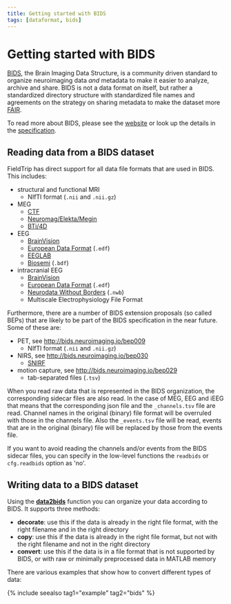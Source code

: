 ```yaml
---
title: Getting started with BIDS
tags: [dataformat, bids]
---
```


# Getting started with BIDS

[BIDS](https://bids.neuroimaging.io), the Brain Imaging Data Structure, is a community driven standard to organize neuroimaging data _and_ metadata to make it easier to analyze, archive and share. BIDS is not a data format on itself, but rather a standardized directory structure with standardized file names and agreements on the strategy on sharing metadata to make the dataset more [FAIR](https://www.go-fair.org/fair-principles/).

To read more about BIDS, please see the [website](https://bids.neuroimaging.io) or look up the details in the [specification](https://bids-specification.readthedocs.io/).

## Reading data from a BIDS dataset

FieldTrip has direct support for all data file formats that are used in BIDS. This includes:

- structural and functional MRI
  - NIfTI format (`.nii` and `.nii.gz`)
- MEG
  - [CTF](/getting_started/ctf)
  - [Neuromag/Elekta/Megin](/getting_started/neuromag)
  - [BTi/4D](/getting_started/bti)
- EEG
  - [BrainVision](/getting_started/brainvision)
  - [European Data Format](/getting_started/edf) (`.edf`)
  - [EEGLAB](/getting_started/eeglab)
  - [Biosemi](/getting_started/biosemi) (`.bdf`)
- intracranial EEG
  - [BrainVision](/getting_started/brainvision)
  - [European Data Format](/getting_started/edf) (`.edf`)
  - [Neurodata Without Borders](/getting_started/nwb) (`.nwb`)
  - Multiscale Electrophysiology File Format

Furthermore, there are a number of BIDS extension proposals (so called BEPs) that are likely to be part of the BIDS specification in the near future. Some of these are:

- PET, see <http://bids.neuroimaging.io/bep009>
  - NIfTI format (`.nii` and `.nii.gz`)
- NIRS, see <http://bids.neuroimaging.io/bep030>
  - [SNIRF](/getting_started/snirf)
- motion capture, see <http://bids.neuroimaging.io/bep029>
  - tab-separated files (`.tsv`)

When you read raw data that is represented in the BIDS organization, the corresponding sidecar files are also read. In the case of MEG, EEG and iEEG that means that the corresponding json file and the `_channels.tsv` file are read. Channel names in the original (binary) file format will be overruled with those in the channels file. Also the `_events.tsv` file will be read, events that are in the original (binary) file will be replaced by those from the events file.

If you want to avoid reading the channels and/or events from the BIDS sidecar files, you can specify in the low-level functions the `readbids` or `cfg.readbids` option as 'no'.

## Writing data to a BIDS dataset

Using the **[data2bids](https://github.com/fieldtrip/fieldtrip/blob/release/data2bids.m)** function you can organize your data according to BIDS. It supports three methods:

- **decorate**: use this if the data is already in the right file format, with the right filename and in the right directory
- **copy**: use this if the data is already in the right file format, but not with the right filename and not in the right directory
- **convert**: use this if the data is in a file format that is not supported by BIDS, or with raw or minimally preprocessed data in MATLAB memory

There are various examples that show how to convert different types of data:

{% include seealso tag1="example" tag2="bids" %}
